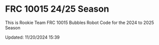 # FRC 10015 24/25 Season
This is Rookie Team FRC 10015 Bubbles Robot Code for the 2024 to 2025 Season

Updated: 11/20/2024 15:39
